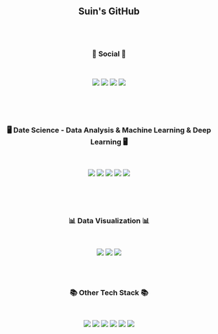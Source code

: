 
<h2 align="center">Suin's GitHub</h2>
<br>
<br>
<h3 align="center"><b>💌 Social 💌 </b></h3>
</br>
<p align="center">
<a href="mailto:suinkang.developer@gmail.com"><img src="https://img.shields.io/badge/Gmail-D14836?style=for-the-badge&logo=gmail&logoColor=white&link=mailto:suinkang.developer@gmail.com"/></a>
<a href="https://www.instagram.com/sruoinna_"><img src="https://img.shields.io/badge/Instagram-%23E4405F.svg?style=for-the-badge&logo=Instagram&logoColor=white&link=https://www.instagram.com/sruoinna_"/></a>
<a href="https://challenge-change.tistory.com/"><img src="http://img.shields.io/badge/-Tech%20blog-black?style=for-the-badge&logo=github&link=https://challenge-change.tistory.com/"></a>
<a href="https://www.linkedin.com/in/suin-kang-b72b63203/"><img src="https://img.shields.io/badge/-LinkedIn-blue?style=for-the-badge&logo=Linkedin&logoColor=white&link=https://www.linkedin.com/in/suinkang/"></a>
  
</p>
 
<br>
<br>
<br>
<h3 align="center"><b>🖥️ Date Science - Data Analysis & Machine Learning & Deep Learning 🖥️</b></h3>
</br>
<p align="center">
<img src="https://img.shields.io/badge/python-3776AB?style=for-the-badge&logo=python&logoColor=white">
<img src="https://img.shields.io/badge/numpy-%23013243.svg?style=for-the-badge&logo=numpy&logoColor=white">
<img src="https://img.shields.io/badge/pandas-%23150458.svg?style=for-the-badge&logo=pandas&logoColor=white">
<img src="https://img.shields.io/badge/scikit--learn-%23F7931E.svg?style=for-the-badge&logo=scikit-learn&logoColor=white">
<img src="https://img.shields.io/badge/tensorflow-%FF6F00.svg?style=for-the-badge&logo=tensorflow&logoColor=white">


  
</p>
</br>


<br>
<br>
<h3 align="center"><b>📊 Data Visualization 📊</b></h3>
</br>
<p align="center">
<img src="https://img.shields.io/badge/Tableau-E97627?style=for-the-badge&logo=Tableau&logoColor=white">
<img src="https://img.shields.io/badge/matplotlib-9999FF?style=for-the-badge&logo=python&logoColor=white">
<img src="https://img.shields.io/badge/seaborn-FEA1A1?style=for-the-badge&logo=python&logoColor=white">
</p>





<br>
<br>
<h3 align="center"><b>📚 Other Tech Stack 📚</b></h3>
</br>
<p align="center">
<img src="https://img.shields.io/badge/MySQL-00B388?style=for-the-badge&logo=mysql&logoColor=white">
<img src="https://img.shields.io/badge/java-007396?style=for-the-badge&logo=java&logoColor=white">
<img src="https://img.shields.io/badge/html5-E34F26?style=for-the-badge&logo=html5&logoColor=white">
<img src="https://img.shields.io/badge/css-1572B6?style=for-the-badge&logo=css3&logoColor=white">
<img src="https://img.shields.io/badge/bootstrap-7952B3?style=for-the-badge&logo=bootstrap&logoColor=white">
<img src="https://img.shields.io/badge/javascript-F7DF1E?style=for-the-badge&logo=javascript&logoColor=black">
</p>



<br>
<br>
<br>

